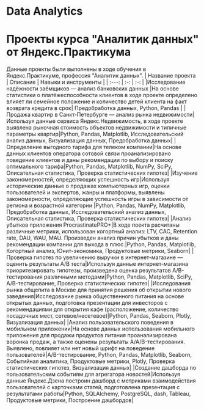 # Data Analytics
# Проекты курса "Аналитик данных" от Яндекс.Практикума
Данные проекты были выполнены в ходе обучения в Яндекс.Практикуме, профессия "Аналитик данных".
| Название проекта | Описание | Навыки и инструменты  |
| :---:   | :-: | :-: |
|Исследование надёжности заёмщиков — анализ банковских данных |На основе статистики о платёжеспособности клиентов в ходе проекте определено влияет ли семейное положение и количество детей клиента на факт возврата кредита в срок| Предобработка данных, Python, Pandas |
|Продажа квартир в Санкт-Петербурге — анализ рынка недвижимости|Используя данные сервиса Яндекс.Недвижимость,  в ходе проекте выявлена рыночная стоимость объектов недвижимости и типичные параметры квартир|Python, Pandas, Matplotlib, Исследовательский анализ данных, Визуализация данных, Предобработка данных| 
|Определение выгодного тарифа для телеком компании|На основе данных клиентов оператора сотовой связи проанализировано поведение клиентов и даны рекомендации по выбору и поиску оптимального тарифа|Python, Pandas, Matplotlib, NumPy, SciPy, Описательная статистика, Проверка статистических гипотез|
|Изучение закономерностей, определяющих успешность игр|Используя исторические данные о продажах компьютерных игр, оценки пользователей и экспертов, жанры и платформы, выявлены закономерности, определяющие успешность игры в зависимости от региона и возрастной категории |Python, Pandas, NumPy, Matplotlib, Предобработка данных, Исследовательский анализ данных, Описательная статистика, Проверка статистических гипотез|
|Анализ убытков приложения ProcrastinatePRO+|В ходе поекта расчитаны различные метрики, использован когортный анализ: LTV, CAC, Retention rate, DAU, WAU, MAU. Произведен анализ причин убытков и даны рекомендации компании для выхода в плюс.|Python, Pandas, Matplotlib, Когортный анализ, Юнит-экономика, Продуктовые метрики, Seaborn|
|Проверка гипотез по увеличению выручки в интернет-магазине — оценить результаты A/B теста|Используя данные интернет-магазина приоритезировать гипотезы, произведена оценка результатов A/B-тестирования различными методами|Python, Pandas, Matplotlib, SciPy, A/B-тестирование, Проверка статистических гипотез|
|Исследования рынка общепита в Москве для принятия решения об открытии нового заведения|Исследование рынка общественного питания на основе открытых данных, подготовка презентации для инвесторов с рекомендациями  для открытия кафе (расположение, количество посадочных мест, сетевое/несетевое)|Python, Pandas, Seaborn, Plotly, Визуализация данных|
|Анализ пользовательского поведения в мобильном приложении|На основе данных использования мобильного приложения для продажи продуктов питания проанализирована воронка продаж, а также оценены результаты A/A/B-тестирования. Выявлено, повлияет или нет новый шрифт на поведение пользователей|A/B-тестирование, Python, Pandas, Matplotlib, Seaborn, Событийная аналитика, Продуктовые метрики, Plotly, Проверка статистических гипотез, Визуализация данных|
|Создание дашборда по пользовательским событиям для агрегатора новостей|Используя данные Яндекс.Дзена построин дашборд с метриками взаимодействия пользователей с карточками статей, подготовлена презентация с результатами работы|Python, SQLAlchemy, PostgreSQL, dash, Tableau, Продуктовые метрики, Построение дашбордов|
